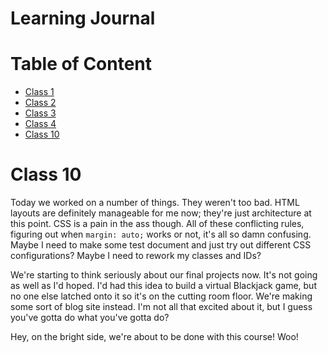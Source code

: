 # Learning Journal

# Table of Content
- [Class 1](#class-1)
- [Class 2](#class-2)
- [Class 3](#class-3)
- [Class 4](#class-4)
- [Class 10](#class-10)

# Class 10

Today we worked on a number of things. They weren't too bad. HTML layouts are definitely manageable for me now; they're just architecture at this point. CSS is a pain in the ass though. All of these conflicting rules, figuring out when `margin: auto;` works or not, it's all so damn confusing. Maybe I need to make some test document and just try out different CSS configurations? Maybe I need to rework my classes and IDs?

We're starting to think seriously about our final projects now. It's not going as well as I'd hoped. I'd had this idea to build a virtual Blackjack game, but no one else latched onto it so it's on the cutting room floor. We're making some sort of blog site instead. I'm not all that excited about it, but I guess you've gotta do what you've gotta do? 

Hey, on the bright side, we're about to be done with this course! Woo!